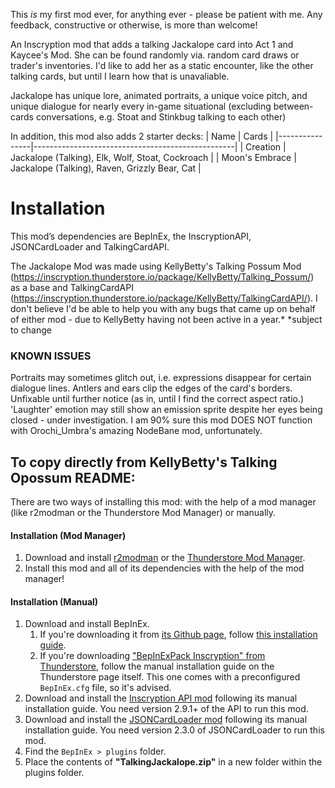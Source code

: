 This *is* my first mod ever, for anything ever - please be patient with me. Any feedback, constructive or otherwise, is more than welcome!


An Inscryption mod that adds a talking Jackalope card into Act 1 and Kaycee's Mod.
She can be found randomly via. random card draws or trader's inventories. I'd like to add her as a static encounter, like the other talking cards, but until I learn how that is unavaliable.

Jackalope has unique lore, animated portraits, a unique voice pitch, and unique dialogue for nearly every in-game situational (excluding between-cards conversations, e.g. Stoat and Stinkbug talking to each other)

In addition, this mod also adds 2 starter decks:
| Name           | Cards                                            |
|----------------|--------------------------------------------------|
| Creation	 | Jackalope (Talking), Elk, Wolf, Stoat, Cockroach |
| Moon's Embrace | Jackalope (Talking), Raven, Grizzly Bear, Cat    |


# Installation
This mod’s dependencies are BepInEx, the InscryptionAPI, JSONCardLoader and TalkingCardAPI.

The Jackalope Mod was made using KellyBetty's Talking Possum Mod (https://inscryption.thunderstore.io/package/KellyBetty/Talking_Possum/) as a base and TalkingCardAPI (https://inscryption.thunderstore.io/package/KellyBetty/TalkingCardAPI/).
I don't believe I'd be able to help you with any bugs that came up on behalf of either mod - due to KellyBetty having not been active in a year.*
*subject to change


### KNOWN ISSUES
Portraits may sometimes glitch out, i.e. expressions disappear for certain dialogue lines.
Antlers and ears clip the edges of the card's borders. Unfixable until further notice (as in, until I find the correct aspect ratio.)
'Laughter' emotion may still show an emission sprite despite her eyes being closed - under investigation.
I am 90% sure this mod DOES NOT function with Orochi_Umbra's amazing NodeBane mod, unfortunately.



To copy directly from KellyBetty's Talking Opossum README:
-----------------------------------------------------------------
There are two ways of installing this mod: with the help of a mod manager (like r2modman or the Thunderstore Mod Manager) or manually.

#### Installation (Mod Manager)
1. Download and install [r2modman](https://thunderstore.io/package/ebkr/r2modman/) or the [Thunderstore Mod Manager](https://www.overwolf.com/app/Thunderstore-Thunderstore_Mod_Manager).
2. Install this mod and all of its dependencies with the help of the mod manager! 

#### Installation (Manual)
1. Download and install BepInEx.
    1. If you're downloading it from [its Github page](https://github.com/BepInEx/BepInEx/releases), follow [this installation guide](https://docs.bepinex.dev/articles/user_guide/installation/index.html#where-to-download-bepinex).
    2. If you're downloading ["BepInExPack Inscryption" from Thunderstore](https://inscryption.thunderstore.io/package/BepInEx/BepInExPack_Inscryption/), follow the manual installation guide on the Thunderstore page itself. This one comes with a preconfigured `BepInEx.cfg` file, so it's advised.
3. Download and install the [Inscryption API mod](https://inscryption.thunderstore.io/package/API_dev/API/) following its manual installation guide. You need version 2.9.1+ of the API to run this mod.
4. Download and install the [JSONCardLoader mod](https://inscryption.thunderstore.io/package/MADH95Mods/JSONCardLoader/) following its manual installation guide. You need version 2.3.0 of JSONCardLoader to run this mod.
6. Find the `BepInEx > plugins` folder.
7. Place the contents of **"TalkingJackalope.zip"** in a new folder within the plugins folder.